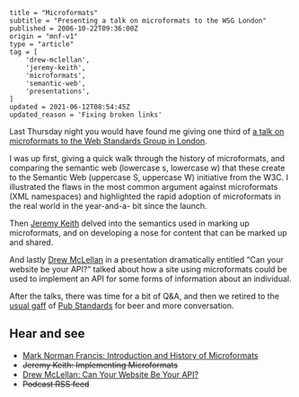 ```
title = "Microformats"
subtitle = "Presenting a talk on microformats to the WSG London"
published = 2006-10-22T09:36:00Z
origin = "mnf-v1"
type = "article"
tag = [
    'drew-mclellan',
    'jeremy-keith',
    'microformats',
    'semantic-web',
    'presentations',
]
updated = 2021-06-12T08:54:45Z
updated_reason = 'Fixing broken links'
```

Last Thursday night you would have found me giving one third of
[a talk on microformats to the Web Standards Group in London][uf].

I was up first, giving a quick walk through the history of microformats, and
comparing the semantic web (lowercase s, lowercase w) that these create to the
Semantic Web (uppercase S, uppercase W) initiative from the W3C. I illustrated
the flaws in the most common argument against microformats (XML namespaces)
and highlighted the rapid adoption of microformats in the real world in the
year-and-a- bit since the launch.

Then [Jeremy Keith][jk] delved into the semantics used in marking up
microformats, and on developing a nose for content that can be marked up and
shared.

And lastly [Drew McLellan][dm] in a presentation dramatically entitled “Can
your website be your API?” talked about how a site using microformats could be
used to implement an API for some forms of information about an individual.

After the talks, there was time for a bit of Q&A, and then we retired to the
[usual gaff][pub] of [Pub Standards][ps] for beer and more conversation.

## Hear and see

* [Mark Norman Francis: Introduction and History of Microformats][ufpdf]
* <del>Jeremy Keith: Implementing Microformats</del>
* [Drew McLellan: Can Your Website Be Your API?][api]
* <del>Podcast RSS feed</del>


[api]: https://allinthehead.com/presentations/2006/mf-website-api.pdf
[dm]: https://allinthehead.com
[jk]: https://adactio.com/
[ps]: https://london.pubstandards.com
[pub]: https://web.archive.org/web/2006123100000/http://www.fancyapint.com/main_site/thepubs/pub1292.html
[uf]: http://microformats.org/wiki/events/2006-10-19-wsg-microformats-meetup
[ufpdf]: microformats-wsg.pdf
